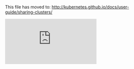<!-- BEGIN MUNGE: UNVERSIONED_WARNING -->


<!-- END MUNGE: UNVERSIONED_WARNING -->

This file has moved to: http://kubernetes.github.io/docs/user-guide/sharing-clusters/




<!-- BEGIN MUNGE: IS_VERSIONED -->
<!-- TAG IS_VERSIONED -->
<!-- END MUNGE: IS_VERSIONED -->


<!-- BEGIN MUNGE: GENERATED_ANALYTICS -->
[![Analytics](https://kubernetes-site.appspot.com/UA-36037335-10/GitHub/docs/user-guide/sharing-clusters.md?pixel)]()
<!-- END MUNGE: GENERATED_ANALYTICS -->
